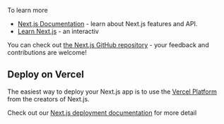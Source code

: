 
To learn more
- [Next.js Documentation](https://nextjs.org/docs) - learn about Next.js features and API.
- [Learn Next.js](https://nextjs.org/learn) - an interactiv

You can check out [the Next.js GitHub repository](https://github.com/vercel/next.js/) - your feedback and contributions are welcome!
## Deploy on Vercel
The easiest way to deploy your Next.js app is to use the [Vercel Platform](https://vercel.com/new?utm_medium=default-template&filter=next.js&utm_source=create-next-app&utm_campaign=create-next-app-readme) from the creators of Next.js.

Check out our [Next.js deployment documentation](https://nextjs.org/docs/deployment) for more detail
